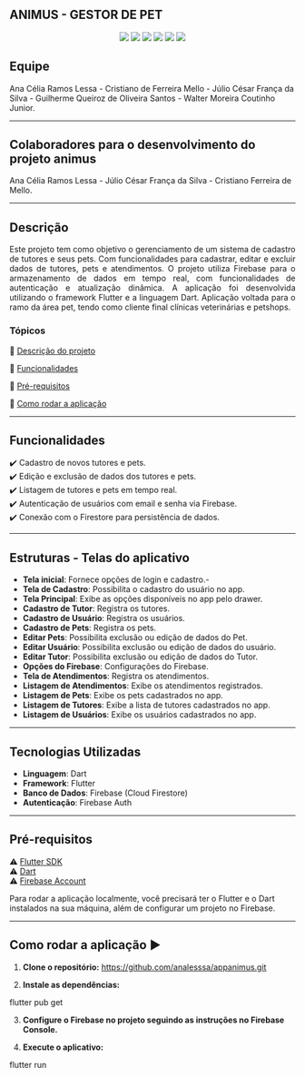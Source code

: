 ## ANIMUS - GESTOR DE PET


<p align="center">
  <img src="https://img.shields.io/static/v1?label=flutter&message=framework&color=blue&style=for-the-badge&logo=flutter"/>
  <img src="https://img.shields.io/static/v1?label=Firebase&message=deploy&color=blue&style=for-the-badge&logo=firebase"/>
  <img src="http://img.shields.io/static/v1?label=License&message=MIT&color=green&style=for-the-badge"/>
  <img src="https://img.shields.io/static/v1?label=Dart&message=programming%20language&color=blue&style=for-the-badge&logo=dart"/>
  <img src="http://img.shields.io/static/v1?label=STATUS&message=EM%20DESENVOLVIMENTO&color=RED&style=for-the-badge"/>
  <img src="http://img.shields.io/static/v1?label=STATUS&message=CONCLUIDO&color=GREEN&style=for-the-badge"/>

</p>

## Equipe
Ana Célia Ramos Lessa -
Cristiano de Ferreira Mello -
Júlio César França da Silva -
Guilherme Queiroz de Oliveira Santos -
Walter Moreira Coutinho Junior.

----
## Colaboradores para o desenvolvimento do projeto animus

Ana Célia Ramos Lessa -
Júlio César França da Silva -
Cristiano Ferreira de Mello.

---
 ## Descrição
<p align="justify">
  Este projeto tem como objetivo o gerenciamento de um sistema de cadastro de tutores e seus pets. Com funcionalidades para cadastrar, editar e excluir dados de tutores, pets e atendimentos. O projeto utiliza Firebase para o armazenamento de dados em tempo real, com funcionalidades de autenticação e atualização dinâmica. A aplicação foi desenvolvida utilizando o framework Flutter e a linguagem Dart. Aplicação voltada para o ramo da área pet, tendo como cliente final clínicas veterinárias e petshops.
</p>

### Tópicos 

:small_blue_diamond: [Descrição do projeto](#descrição-do-projeto)

:small_blue_diamond: [Funcionalidades](#funcionalidades)

:small_blue_diamond: [Pré-requisitos](#pré-requisitos)

:small_blue_diamond: [Como rodar a aplicação](#como-rodar-a-aplicação-arrow_forward)

---


## Funcionalidades

:heavy_check_mark: Cadastro de novos tutores e pets.  
:heavy_check_mark: Edição e exclusão de dados dos tutores e pets.  
:heavy_check_mark: Listagem de tutores e pets em tempo real.  
:heavy_check_mark: Autenticação de usuários com email e senha via Firebase.  
:heavy_check_mark: Conexão com o Firestore para persistência de dados.  

---

## Estruturas - Telas do aplicativo

- **Tela inicial**: Fornece opções de login e cadastro.-
-  **Tela de Cadastro**: Possibilita o cadastro do usuário no app.
- **Tela Principal**: Exibe as opções disponíveis no app pelo drawer.
- **Cadastro de Tutor**: Registra os tutores.
- **Cadastro de Usuário**: Registra os usuários.
- **Cadastro de Pets**: Registra os pets.
- **Editar Pets**: Possibilita exclusão ou edição de dados do Pet.
- **Editar Usuário**: Possibilita exclusão ou edição de dados do usuário.
- **Editar Tutor**: Possibilita exclusão ou edição de dados do Tutor.
- **Opções do Firebase**: Configurações do Firebase.
- **Tela de Atendimentos**: Registra os atendimentos.
- **Listagem de Atendimentos**: Exibe os atendimentos registrados.
- **Listagem de Pets**: Exibe os pets cadastrados no app.
- **Listagem de Tutores**: Exibe a lista de tutores cadastrados no app.
- **Listagem de Usuários**: Exibe os usuários cadastrados no app.

---
## Tecnologias Utilizadas
- **Linguagem**: Dart
- **Framework**: Flutter
- **Banco de Dados**: Firebase (Cloud Firestore)
- **Autenticação**: Firebase Auth

---

## Pré-requisitos

:warning: [Flutter SDK](https://flutter.dev/docs/get-started/install)  
:warning: [Dart](https://dart.dev/get-dart)  
:warning: [Firebase Account](https://firebase.google.com/)

Para rodar a aplicação localmente, você precisará ter o Flutter e o Dart instalados na sua máquina, além de configurar um projeto no Firebase.

---
## Como rodar a aplicação :arrow_forward:

1. **Clone o repositório:**
   https://github.com/analesssa/appanimus.git

2. **Instale as dependências:**

flutter pub get

3. **Configure o Firebase no projeto seguindo as instruções no Firebase Console.**

4. **Execute o aplicativo:**

flutter run

